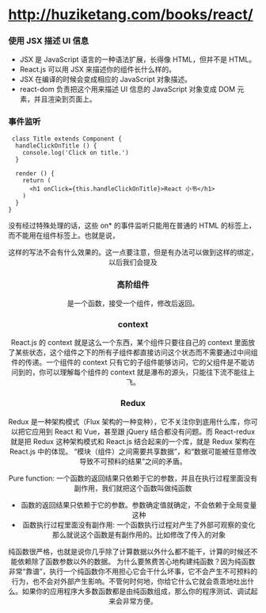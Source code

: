 # http://huziketang.com/books/react/


### 使用 JSX 描述 UI 信息
- JSX 是 JavaScript 语言的一种语法扩展，长得像 HTML，但并不是 HTML。
- React.js 可以用 JSX 来描述你的组件长什么样的。
- JSX 在编译的时候会变成相应的 JavaScript 对象描述。
- react-dom 负责把这个用来描述 UI 信息的 JavaScript 对象变成 DOM 元素，并且渲染到页面上。

### 事件监听

```
 class Title extends Component {
  handleClickOnTitle () {
    console.log('Click on title.')
  }

  render () {
    return (
      <h1 onClick={this.handleClickOnTitle}>React 小书</h1>
    )
  }
}
```

没有经过特殊处理的话，这些 on* 的事件监听只能用在普通的 HTML 的标签上，而不能用在组件标签上。也就是说，<Header onClick={…} /> 这样的写法不会有什么效果的。这一点要注意，但是有办法可以做到这样的绑定，以后我们会提及

### 高阶组件
是一个函数，接受一个组件，修改后返回。

### context

React.js 的 context 就是这么一个东西，某个组件只要往自己的 context 里面放了某些状态，这个组件之下的所有子组件都直接访问这个状态而不需要通过中间组件的传递。一个组件的 context 只有它的子组件能够访问，它的父组件是不能访问到的，你可以理解每个组件的 context 就是瀑布的源头，只能往下流不能往上飞。

### Redux

Redux 是一种架构模式（Flux 架构的一种变种），它不关注你到底用什么库，你可以把它应用到 React 和 Vue，甚至跟 jQuery 结合都没有问题。而 React-redux 就是把 Redux 这种架构模式和 React.js 结合起来的一个库，就是 Redux 架构在 React.js 中的体现。
“模块（组件）之间需要共享数据”，和“数据可能被任意修改导致不可预料的结果”之间的矛盾。

Pure function: 一个函数的返回结果只依赖于它的参数，并且在执行过程里面没有副作用，我们就把这个函数叫做纯函数
- 函数的返回结果只依赖于它的参数。参数确定值就确定，不会依赖于全局变量这种
- 函数执行过程里面没有副作用: 一个函数执行过程对产生了外部可观察的变化那么就说这个函数是有副作用的。比如修改了传入的对象

纯函数很严格，也就是说你几乎除了计算数据以外什么都不能干，计算的时候还不能依赖除了函数参数以外的数据。
为什么要煞费苦心地构建纯函数？因为纯函数非常“靠谱”，执行一个纯函数你不用担心它会干什么坏事，它不会产生不可预料的行为，也不会对外部产生影响。不管何时何地，你给它什么它就会乖乖地吐出什么。如果你的应用程序大多数函数都是由纯函数组成，那么你的程序测试、调试起来会非常方便。
